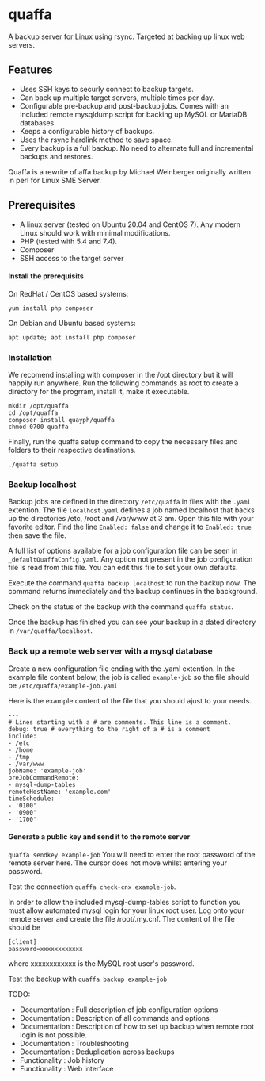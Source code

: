 # quaffa
A backup server for Linux using rsync. Targeted at backing up linux web servers.

## Features

- Uses SSH keys to securly connect to backup targets.
- Can back up multiple target servers, multiple times per day. 
- Configurable pre-backup and post-backup jobs. Comes with an included remote mysqldump script for backing up MySQL or MariaDB databases.
- Keeps a configurable history of backups.
- Uses the rsync hardlink method to save space. 
- Every backup is a full backup. No need to alternate full and incremental backups and restores.

Quaffa is a rewrite of affa backup by Michael Weinberger originally written in perl for Linux SME Server.

## Prerequisites

- A linux server (tested on Ubuntu 20.04 and CentOS 7). Any modern Linux should work with minimal modifications.
- PHP (tested with 5.4 and 7.4).
- Composer
- SSH access to the target server
#### Install the prerequisits
On RedHat / CentOS based systems:
```
yum install php composer
```
On Debian and Ubuntu based systems:
```
apt update; apt install php composer
```

### Installation

We recomend installing with composer in the /opt directory but it will happily run anywhere. 
Run the following commands as root to create a directory for the progrram, install it, make it executable.  
```
mkdir /opt/quaffa
cd /opt/quaffa
composer install quayph/quaffa
chmod 0700 quaffa
```
Finally, run the quaffa setup command to copy the necessary files and folders to their respective destinations.
```
./quaffa setup
```

### Backup localhost

Backup jobs are defined in the directory `/etc/quaffa` in files with the `.yaml` extention.
The file `localhost.yaml` defines a job named localhost that backs up the directories /etc, /root and /var/www at 3 am.
Open this file with your favorite editor. Find the line `Enabled: false` and change it to `Enabled: true` then save the file.

A full list of options available for a job configuration file can be seen in `_defaultQuaffaConfig.yaml`. Any option not present in the job configuration file is read from this file. You can edit this file to set your own defaults.

Execute the command `quaffa backup localhost` to run the backup now. The command returns immediately and the backup continues in the background.

Check on the status of the backup with the command `quaffa status`.

Once the backup has finished you can see your backup in a dated directory in `/var/quaffa/localhost`.

### Back up a remote web server with a mysql database

Create a new configuration file ending with the .yaml extention. In the example file content below, the job is called `example-job` so the file should be `/etc/quaffa/example-job.yaml`

Here is the example content of the file that you should ajust to your needs.
```
---
# Lines starting with a # are comments. This line is a comment.
debug: true # everything to the right of a # is a comment
include: 
- /etc
- /home
- /tmp
- /var/www
jobName: 'example-job' 
preJobCommandRemote:
- mysql-dump-tables
remoteHostName: 'example.com'
timeSchedule:
- '0100'
- '0900'
- '1700'
```
#### Generate a public key and send it to the remote server

`quaffa sendkey example-job` You will need to enter the root password of the remote server here. The cursor does not move whilst entering your password.

Test the connection `quaffa check-cnx example-job`.

In order to allow the included mysql-dump-tables script to function you must allow automated mysql login for your linux root user. Log onto your remote server and create the file /root/.my.cnf. The content of the file should be 
```
[client]
password=xxxxxxxxxxxx
```
where xxxxxxxxxxxx is the MySQL root user's password.

Test the backup with `quaffa backup example-job`

TODO:
- Documentation : Full description of job configuration options
- Documentation : Description of all commands and options
- Documentation : Description of how to set up backup when remote root login is not possible. 
- Documentation : Troubleshooting
- Documentation : Deduplication across backups
- Functionality : Job history
- Functionality : Web interface
